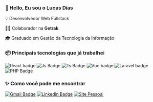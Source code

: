 ### 👋 Hello, Eu sou o Lucas Dias

💡 Desenvolvedor Web Fullstack

👨‍💻 Colaborador na **Getrak**.

🎓 Graduado em Gestão da Tecnologia da Informação

<!-- ### ✔ Github Stats
![Profile Stats](https://github-readme-stats.vercel.app/api?username=lucasmg37&show_icons=true)
-->

### 📦 Principais tecnologias que já trabalhei
![React badge](https://img.shields.io/badge/-React-61DAFB?style=for-the-badge&logo=React&logoColor=222&)
![Js Badge](https://img.shields.io/badge/-JavaScript-F7DF1E?style=for-the-badge&logo=Javascript&logoColor=222)
![Ts Badge](https://img.shields.io/badge/-TypeScript-F7DF1E?style=for-the-badge&logo=Typescript&logoColor=222)
![Vue badge](https://img.shields.io/badge/-Vue-4FC08D?style=for-the-badge&logo=Vue.JS&logoColor=FFF)
![Laravel badge](https://img.shields.io/badge/-Laravel-FF2D20?style=for-the-badge&logo=Laravel&logoColor=FFF&)
![PHP Badge](https://img.shields.io/badge/-PHP-777BB4?style=for-the-badge&logo=Php&logoColor=white)


### ✨ Como você pode me encontrar
[![Gmail Badge](https://img.shields.io/badge/-lucasmg37@gmail.com-c14438?style=flat-square&logo=Gmail&logoColor=white&link=mailto:lucasmg37@gmail.com)](mailto:lucasmg37@gmail.com)
[![Linkedin Badge](https://img.shields.io/badge/-Lucas%20Dias-blue?style=flat-square&logo=Linkedin&logoColor=white&link=https://www.linkedin.com/in/lucas-junior/)](https://www.linkedin.com/in/lucas-junior/) 
[![Site Pessoal](https://img.shields.io/badge/-lucasjunior.com.br-black?style=flat-square&logo=About.me&logoColor=white&link=http://lucasjunior.com.br)](http://www.lucasjunior.com.br)



<!--
**Lucasmg37/lucasmg37** is a ✨ _special_ ✨ repository because its `README.md` (this file) appears on your GitHub profile.

- 🔭 I’m currently working on ...
- 🌱 I’m currently learning ...
- 👯 I’m looking to collaborate on ...
- 🤔 I’m looking for help with ...
- 💬 Ask me about ...
- 📫 How to reach me: ...
- 😄 Pronouns: ...
- ⚡ Fun fact: ...
-->
